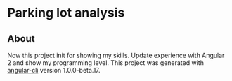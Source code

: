 # Parking lot analysis

## About
Now this project init for showing my skills. Update experience with Angular 2 and show my programming level.
This project was generated with [angular-cli](https://github.com/angular/angular-cli) version 1.0.0-beta.17.
